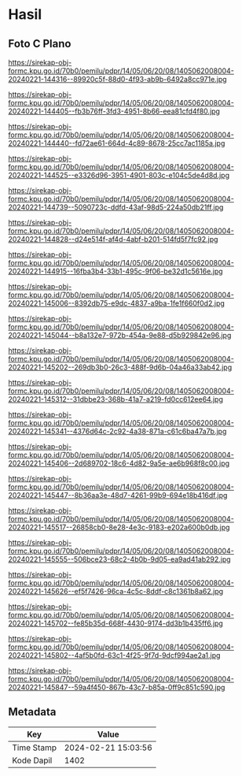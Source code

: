 # Hasil

## Foto C Plano

https://sirekap-obj-formc.kpu.go.id/70b0/pemilu/pdpr/14/05/06/20/08/1405062008004-20240221-144316--89920c5f-88d0-4f93-ab9b-6492a8cc971e.jpg

https://sirekap-obj-formc.kpu.go.id/70b0/pemilu/pdpr/14/05/06/20/08/1405062008004-20240221-144405--fb3b76ff-3fd3-4951-8b66-eea81cfd4f80.jpg

https://sirekap-obj-formc.kpu.go.id/70b0/pemilu/pdpr/14/05/06/20/08/1405062008004-20240221-144440--fd72ae61-664d-4c89-8678-25cc7ac1185a.jpg

https://sirekap-obj-formc.kpu.go.id/70b0/pemilu/pdpr/14/05/06/20/08/1405062008004-20240221-144525--e3326d96-3951-4901-803c-e104c5de4d8d.jpg

https://sirekap-obj-formc.kpu.go.id/70b0/pemilu/pdpr/14/05/06/20/08/1405062008004-20240221-144739--5090723c-ddfd-43af-98d5-224a50db21ff.jpg

https://sirekap-obj-formc.kpu.go.id/70b0/pemilu/pdpr/14/05/06/20/08/1405062008004-20240221-144828--d24e514f-af4d-4abf-b201-514fd5f7fc92.jpg

https://sirekap-obj-formc.kpu.go.id/70b0/pemilu/pdpr/14/05/06/20/08/1405062008004-20240221-144915--16fba3b4-33b1-495c-9f06-be32d1c5616e.jpg

https://sirekap-obj-formc.kpu.go.id/70b0/pemilu/pdpr/14/05/06/20/08/1405062008004-20240221-145006--8392db75-e9dc-4837-a9ba-1fe1f660f0d2.jpg

https://sirekap-obj-formc.kpu.go.id/70b0/pemilu/pdpr/14/05/06/20/08/1405062008004-20240221-145044--b8a132e7-972b-454a-9e88-d5b929842e96.jpg

https://sirekap-obj-formc.kpu.go.id/70b0/pemilu/pdpr/14/05/06/20/08/1405062008004-20240221-145202--269db3b0-26c3-488f-9d6b-04a46a33ab42.jpg

https://sirekap-obj-formc.kpu.go.id/70b0/pemilu/pdpr/14/05/06/20/08/1405062008004-20240221-145312--31dbbe23-368b-41a7-a219-fd0cc612ee64.jpg

https://sirekap-obj-formc.kpu.go.id/70b0/pemilu/pdpr/14/05/06/20/08/1405062008004-20240221-145341--4376d64c-2c92-4a38-871a-c61c6ba47a7b.jpg

https://sirekap-obj-formc.kpu.go.id/70b0/pemilu/pdpr/14/05/06/20/08/1405062008004-20240221-145406--2d689702-18c6-4d82-9a5e-ae6b968f8c00.jpg

https://sirekap-obj-formc.kpu.go.id/70b0/pemilu/pdpr/14/05/06/20/08/1405062008004-20240221-145447--8b36aa3e-48d7-4261-99b9-694e18b416df.jpg

https://sirekap-obj-formc.kpu.go.id/70b0/pemilu/pdpr/14/05/06/20/08/1405062008004-20240221-145517--26858cb0-8e28-4e3c-9183-e202a600b0db.jpg

https://sirekap-obj-formc.kpu.go.id/70b0/pemilu/pdpr/14/05/06/20/08/1405062008004-20240221-145555--506bce23-68c2-4b0b-9d05-ea9ad41ab292.jpg

https://sirekap-obj-formc.kpu.go.id/70b0/pemilu/pdpr/14/05/06/20/08/1405062008004-20240221-145626--ef5f7426-96ca-4c5c-8ddf-c8c1361b8a62.jpg

https://sirekap-obj-formc.kpu.go.id/70b0/pemilu/pdpr/14/05/06/20/08/1405062008004-20240221-145702--fe85b35d-668f-4430-9174-dd3b1b435ff6.jpg

https://sirekap-obj-formc.kpu.go.id/70b0/pemilu/pdpr/14/05/06/20/08/1405062008004-20240221-145802--4af5b0fd-63c1-4f25-9f7d-9dcf994ae2a1.jpg

https://sirekap-obj-formc.kpu.go.id/70b0/pemilu/pdpr/14/05/06/20/08/1405062008004-20240221-145847--59a4f450-867b-43c7-b85a-0ff9c851c590.jpg


## Metadata

| Key        | Value               |
| ---------- | ------------------- |
| Time Stamp | 2024-02-21 15:03:56 |
| Kode Dapil | 1402                |



